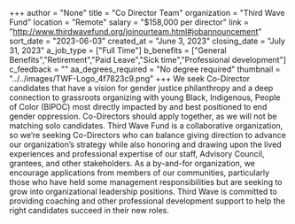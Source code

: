 +++
author = "None"
title = "Co Director Team"
organization = "Third Wave Fund"
location = "Remote"
salary = "$158,000 per director"
link = "http://www.thirdwavefund.org/joinourteam.html#jobannouncement"
sort_date = "2023-06-03"
created_at = "June 3, 2023"
closing_date = "July 31, 2023"
a_job_type = ["Full Time"]
b_benefits = ["General Benefits","Retirement","Paid Leave","Sick time","Professional development"]
c_feedback = ""
aa_degrees_required = "No degree required"
thumbnail = "../../images/TWF-Logo_4f7823c9.png"
+++
We seek Co-Director candidates that have a vision for gender justice philanthropy and a deep connection to grassroots organizing with young Black, Indigenous, People of Color (BIPOC) most directly impacted by and best positioned to end gender oppression. Co-Directors should apply together, as we will not be matching solo candidates. Third Wave Fund is a collaborative organization, so we’re seeking Co-Directors who can balance giving direction to advance our organization’s strategy while also honoring and drawing upon the lived experiences and professional expertise of our staff, Advisory Council, grantees, and other stakeholders. As a by-and-for organization, we encourage applications from members of our communities, particularly those who have held some management responsibilities but are seeking to grow into organizational leadership positions. Third Wave is committed to providing coaching and other professional development support to help the right candidates succeed in their new roles.